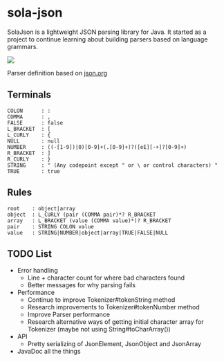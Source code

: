 # sola-json
SolaJson is a lightweight JSON parsing library for Java.
It started as a project to continue learning about building parsers based on language grammars.

![](https://github.com/iamdudeman/sola-json/workflows/Java%20CI/badge.svg)

Parser definition based on [json.org](https://www.json.org/json-en.html)

## Terminals
```
COLON      : :
COMMA      : ,
FALSE      : false
L_BRACKET  : [
L_CURLY    : {
NULL       : null
NUMBER     : ((-[1-9])|0)[0-9]+(.[0-9]+)?([eE][-+]?[0-9]+)
R_BRACKET  : ]
R_CURLY    : }
STRING     : " (Any codepoint except " or \ or control characters) "
TRUE       : true
```


## Rules
```
root    : object|array
object  : L_CURLY (pair (COMMA pair)*? R_BRACKET
array   : L_BRACKET (value (COMMA value)*)? R_BRACKET
pair    : STRING COLON value
value   : STRING|NUMBER|object|array|TRUE|FALSE|NULL
```


## TODO List
* Error handling
  * Line + character count for where bad characters found
  * Better messages for why parsing fails
* Performance
  * Continue to improve Tokenizer#tokenString method
  * Research improvements to Tokenizer#tokenNumber method
  * Improve Parser performance
  * Research alternative ways of getting initial character array for Tokenizer (maybe not using String#toCharArray())
* API
  * Pretty serializing of JsonElement, JsonObject and JsonArray
* JavaDoc all the things
